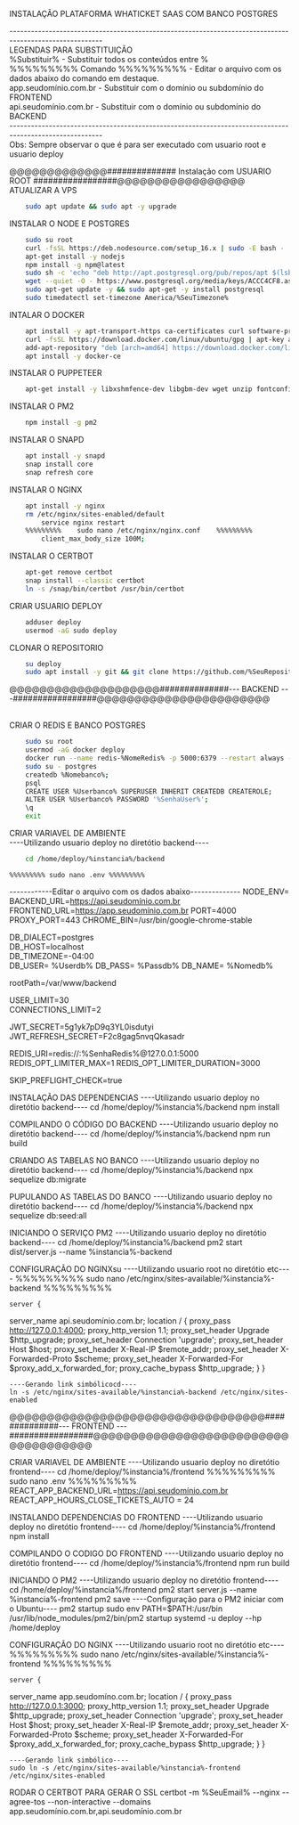 INSTALAÇÃO PLATAFORMA WHATICKET SAAS COM BANCO POSTGRES

--------------------------------------------------------------------------------------------------------</br>
LEGENDAS PARA SUBSTITUIÇÃO</br>
%Substituir% - Substituir todos os conteúdos entre % </br>
%%%%%%%%% Comando %%%%%%%%% - Editar o arquivo com os dados abaixo do comando em destaque.</br>
app.seudomínio.com.br - Substituir com o domínio ou subdomínio do FRONTEND</br>
api.seudomínio.com.br - Substituir com o domínio ou subdomínio do BACKEND</br>
--------------------------------------------------------------------------------------------------------</br>
Obs: Sempre observar o que é para ser executado com usuario root e usuario deploy</br>

@@@@@@@@@@@@@############## Instalação com USUARIO ROOT #################@@@@@@@@@@@@@@@@@</br>
ATUALIZAR A VPS</br>
```bash
	sudo apt update && sudo apt -y upgrade
```
INSTALAR O NODE E POSTGRES</br>
```bash 
	sudo su root
	curl -fsSL https://deb.nodesource.com/setup_16.x | sudo -E bash -
	apt-get install -y nodejs
	npm install -g npm@latest
	sudo sh -c 'echo "deb http://apt.postgresql.org/pub/repos/apt $(lsb_release -cs)-pgdg main" > /etc/apt/sources.list.d/pgdg.list'
	wget --quiet -O - https://www.postgresql.org/media/keys/ACCC4CF8.asc | sudo apt-key add -
	sudo apt-get update -y && sudo apt-get -y install postgresql
	sudo timedatectl set-timezone America/%SeuTimezone%
```
	
INTALAR O DOCKER</br>
```bash	
	apt install -y apt-transport-https ca-certificates curl software-properties-common
	curl -fsSL https://download.docker.com/linux/ubuntu/gpg | apt-key add -
	add-apt-repository "deb [arch=amd64] https://download.docker.com/linux/ubuntu bionic stable"
	apt install -y docker-ce
```

INSTALAR O PUPPETEER</br>
```bash	
	apt-get install -y libxshmfence-dev libgbm-dev wget unzip fontconfig locales gconf-service libasound2   libatk1.0-0 libc6 libcairo2 libcups2 libdbus-1-3  	 libexpat1 libfontconfig1 libgcc1 libgconf-2-4 libgdk-pixbuf2.0-0 libglib2.0-0 libgtk-3-0 libnspr4 libpango-1.0-0 libpangocairo-1.0-0 libstdc++6        libx11-6 	libx11-xcb1 libxcb1 libxcomposite1 libxcursor1 libxdamage1 libxext6 libxfixes3 libxi6 libxrandr2 libxrender1 libxss1 libxtst6 ca-certificates  fonts-liberation 	libappindicator1 libnss3 lsb-release xdg-utils
```
	
INSTALAR O PM2</br>
```bash
	npm install -g pm2
```

INSTALAR O SNAPD</br>
```bash
	apt install -y snapd
	snap install core
	snap refresh core
```

INSTALAR O NGINX</br>
```bash
	apt install -y nginx
	rm /etc/nginx/sites-enabled/default
		service nginx restart
	%%%%%%%%%    sudo nano /etc/nginx/nginx.conf    %%%%%%%%%
		client_max_body_size 100M;
```

INSTALAR O CERTBOT</br>
```bash
	apt-get remove certbot
	snap install --classic certbot
	ln -s /snap/bin/certbot /usr/bin/certbot
```	
	
CRIAR USUARIO DEPLOY</br>
```bash
	adduser deploy
	usermod -aG sudo deploy
```

CLONAR O REPOSITORIO</br>
```bash
	su deploy
	sudo apt install -y git && git clone https://github.com/%SeuRepositório%.git  /home/deploy/%instancia%
```
	
@@@@@@@@@@@@@@@@@@@@##############--- BACKEND ---#################@@@@@@@@@@@@@@@@@@@@@@@</br></br>

CRIAR O REDIS E BANCO POSTGRES</br>
```bash	
	sudo su root
	usermod -aG docker deploy
	docker run --name redis-%NomeRedis% -p 5000:6379 --restart always --detach redis redis-server --requirepass %SenhaRedis%
	sudo su - postgres
	createdb %Nomebanco%;
	psql
	CREATE USER %Userbanco% SUPERUSER INHERIT CREATEDB CREATEROLE;
	ALTER USER %Userbanco% PASSWORD '%SenhaUser%';
	\q
	exit
```	
	
CRIAR VARIAVEL DE AMBIENTE</br>
	----Utilizando usuario deploy no diretótio backend----</br>
```bash	
	cd /home/deploy/%instancia%/backend
```
	%%%%%%%%% sudo nano .env %%%%%%%%%
------------Editar o arquivo com os dados abaixo--------------
NODE_ENV=  
BACKEND_URL=https://api.seudomínio.com.br
FRONTEND_URL=https://app.seudomínio.com.br
PORT=4000  
PROXY_PORT=443
CHROME_BIN=/usr/bin/google-chrome-stable

DB_DIALECT=postgres  
DB_HOST=localhost  
DB_TIMEZONE=-04:00  
DB_USER= %Userdb% 
DB_PASS= %Passdb%
DB_NAME= %Nomedb%

rootPath=/var/www/backend

USER_LIMIT=30  
CONNECTIONS_LIMIT=2

JWT_SECRET=5g1yk7pD9q3YL0isdutyi
JWT_REFRESH_SECRET=F2c8gag5nvqQkasadr

REDIS_URI=redis://:%SenhaRedis%@127.0.0.1:5000
REDIS_OPT_LIMITER_MAX=1
REDIS_OPT_LIMITER_DURATION=3000


SKIP_PREFLIGHT_CHECK=true

	
INSTALAÇÃO DAS DEPENDENCIAS
	----Utilizando usuario deploy no diretótio backend----
	cd /home/deploy/%instancia%/backend
	npm install
	
COMPILANDO O CÓDIGO DO BACKEND
	----Utilizando usuario deploy no diretótio backend----
	cd /home/deploy/%instancia%/backend
	npm run build
	
CRIANDO AS TABELAS NO BANCO
	----Utilizando usuario deploy no diretótio backend----
	cd /home/deploy/%instancia%/backend
	npx sequelize db:migrate

PUPULANDO AS TABELAS DO BANCO
	----Utilizando usuario deploy no diretótio backend----
	cd /home/deploy/%instancia%/backend
	npx sequelize db:seed:all
	
INICIANDO O SERVIÇO PM2
	----Utilizando usuario deploy no diretótio backend----
	cd /home/deploy/%instancia%/backend
	pm2 start dist/server.js --name %instancia%-backend

CONFIGURAÇÃO DO NGINXsu
	----Utilizando usuario root no diretótio etc----
	%%%%%%%%%    sudo nano /etc/nginx/sites-available/%instancia%-backend    %%%%%%%%% 
	
	server {
  server_name api.seudomínio.com.br;
  location / {
    proxy_pass http://127.0.0.1:4000;
    proxy_http_version 1.1;
    proxy_set_header Upgrade \$http_upgrade;
    proxy_set_header Connection 'upgrade';
    proxy_set_header Host \$host;
    proxy_set_header X-Real-IP \$remote_addr;
    proxy_set_header X-Forwarded-Proto \$scheme;
    proxy_set_header X-Forwarded-For \$proxy_add_x_forwarded_for;
    proxy_cache_bypass \$http_upgrade;
  }
}

	----Gerando link simbólicocd----
	ln -s /etc/nginx/sites-available/%instancia%-backend /etc/nginx/sites-enabled
	
@@@@@@@@@@@@@@@@@@@@@@@@@@@@@@@@@@##############--- FRONTEND ---#################@@@@@@@@@@@@@@@@@@@@@@@@@@@@@@@@@@@@@

CRIAR VARIAVEL DE AMBIENTE
	----Utilizando usuario deploy no diretótio frontend----
	cd /home/deploy/%instancia%/frontend
	%%%%%%%%% sudo nano .env %%%%%%%%%
		REACT_APP_BACKEND_URL=https://api.seudomínio.com.br
		REACT_APP_HOURS_CLOSE_TICKETS_AUTO = 24

INSTALANDO DEPENDENCIAS DO FRONTEND
	----Utilizando usuario deploy no diretótio frontend----
	cd /home/deploy/%instancia%/frontend
	npm install
	
COMPILANDO O CODIGO DO FRONTEND
	----Utilizando usuario deploy no diretótio frontend----
	cd /home/deploy/%instancia%/frontend
	npm run build
	
INICIANDO O PM2
	----Utilizando usuario deploy no diretótio frontend----
	cd /home/deploy/%instancia%/frontend
	pm2 start server.js --name %instancia%-frontend
	pm2 save
	----Configuração para o PM2 iniciar com o Ubuntu----
	pm2 startup
	sudo env PATH=$PATH:/usr/bin /usr/lib/node_modules/pm2/bin/pm2 startup systemd -u deploy --hp /home/deploy
	
CONFIGURAÇÃO DO NGINX
	----Utilizando usuario root no diretótio etc----
	%%%%%%%%%    sudo nano /etc/nginx/sites-available/%instancia%-frontend    %%%%%%%%%
	
	server {
  server_name app.seudomíno.com.br;
  location / {
    proxy_pass http://127.0.0.1:3000;
    proxy_http_version 1.1;
    proxy_set_header Upgrade \$http_upgrade;
    proxy_set_header Connection 'upgrade';
    proxy_set_header Host \$host;
    proxy_set_header X-Real-IP \$remote_addr;
    proxy_set_header X-Forwarded-Proto \$scheme;
    proxy_set_header X-Forwarded-For \$proxy_add_x_forwarded_for;
    proxy_cache_bypass \$http_upgrade;
  }
}
	
	----Gerando link simbólico----
	sudo ln -s /etc/nginx/sites-available/%instancia%-frontend /etc/nginx/sites-enabled
	
RODAR O CERTBOT PARA GERAR O SSL
	certbot -m %SeuEmail% --nginx --agree-tos --non-interactive --domains app.seudomínio.com.br,api.seudomínio.com.br
